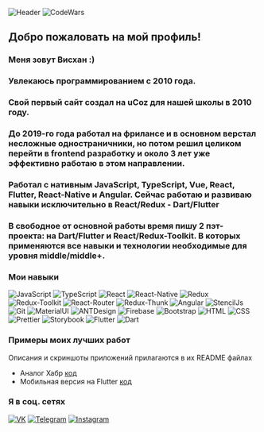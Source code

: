 ![Header](https://github.com/musovvir/musovvir/blob/main/assets/header.png)
![CodeWars](https://www.codewars.com/users/musovvir/badges/large)

## Добро пожаловать на мой профиль!

### Меня зовут Висхан :)

### Увлекаюсь программированием с 2010 года.
### Свой первый сайт создал на uCoz для нашей школы в 2010 году.

### До 2019-го года работал на фрилансе и в основном верстал несложные одностраничники, но потом решил целиком перейти в frontend разработку и около 3 лет уже эффективно работаю в этом направлении.

### Работал с нативным JavaScript, TypeScript, Vue, React, Flutter, React-Native и Angular. Сейчас работаю и развиваю навыки исключительно в React/Redux - Dart/Flutter 

### В свободное от основной работы время пишу 2 пэт-проекта: на Dart/Flutter и React/Redux-Toolkit. В которых применяются все навыки и технологии необходимые для уровня middle/middle+.

### Мои навыки

![JavaScript](https://img.shields.io/badge/-JavaScript-266132?style=for-the-badge&logo=JavaScript&logocolor=E9D54D)
![TypeScript](https://img.shields.io/badge/-TypeScript-266132?style=for-the-badge&logo=TypeScript&logocolor=E9D54D)
![React](https://img.shields.io/badge/-React-266132?style=for-the-badge&logo=React&logocolor=E9D54D)
![React-Native](https://img.shields.io/badge/React_Native-266132?style=for-the-badge&logo=React-Native)
![Redux](https://img.shields.io/badge/-Redux-266132?style=for-the-badge&logo=Redux&logocolor=E9D54D)
![Redux-Toolkit](https://img.shields.io/badge/-Redux_Toolkit-266132?style=for-the-badge&logo=Redux-Toolkit&logocolor=E9D54D)
![React-Router](https://img.shields.io/badge/React_Router-266132?style=for-the-badge&logo=react-router)
![Redux-Thunk](https://img.shields.io/badge/Redux_Thunk-266132?style=for-the-badge&logo=redux-thunk)
![Angular](https://img.shields.io/badge/Angular-266132?style=for-the-badge&logo=angular)
![StencilJs](https://img.shields.io/badge/Stencil_Js-266132?style=for-the-badge&logo=ionic)
![Git](https://img.shields.io/badge/Git-266132?style=for-the-badge&logo=git)
![MaterialUI](https://img.shields.io/badge/-Material_UI-266132?style=for-the-badge&logo=MaterialUI&logocolor=E9D54D)
![ANTDesign](https://img.shields.io/badge/-ANT_Design-266132?style=for-the-badge&logo=antDesign&logocolor=E9D54D)
![Firebase](https://img.shields.io/badge/-Firebase-266132?style=for-the-badge&logo=Firebase&logocolor=E9D54D)
![Bootstrap](https://img.shields.io/badge/-Bootstrap-266132?style=for-the-badge&logo=Bootstrap&logocolor=E9D54D)
![HTML](https://img.shields.io/badge/HTML-266132?style=for-the-badge&logo=HTML5)
![CSS](https://img.shields.io/badge/CSS-266132?style=for-the-badge&logo=css3)
![Prettier](https://img.shields.io/badge/Prettier-266132?style=for-the-badge&logo=prettier)
![Storybook](https://img.shields.io/badge/Storybook-266132?style=for-the-badge&logo=storybook)
![Flutter](https://img.shields.io/badge/Flutter-266132?style=for-the-badge&logo=flutter)
![Dart](https://img.shields.io/badge/Dart-266132?style=for-the-badge&logo=dart)

### Примеры моих лучших работ

Описания и скриншоты приложений прилагаются в их README файлах

- Аналог Хабр [код](https://github.com/musovvir/react-habr)
- Мобильная версия на Flutter [код](https://github.com/musovvir/dart-flutter-habr)

### Я в соц. сетях
[![VK](https://img.shields.io/badge/VK-red?style=social&logo=vk)](https://vk.com/musovvir)
[![Telegram](https://img.shields.io/badge/Telegram-red?style=social&logo=telegram)](https://teleg.run/musovvir_v)
[![Instagram](https://img.shields.io/badge/Instagram-red?style=social&logo=instagram)](https://instagram.com/musovvir?igshid=1jspxtrkzkf4y)
